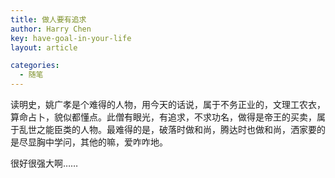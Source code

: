 ```yaml
---
title: 做人要有追求
author: Harry Chen
key: have-goal-in-your-life
layout: article

categories:
  - 随笔
---
```


  读明史，姚广孝是个难得的人物，用今天的话说，属于不务正业的，文理工农衣，算命占卜，貌似都懂点。此僧有眼光，有追求，不求功名，做得是帝王的买卖，属于乱世之能臣类的人物。最难得的是，破落时做和尚，腾达时也做和尚，洒家要的是尽显胸中学问，其他的嘛，爱咋咋地。

  很好很强大啊……
